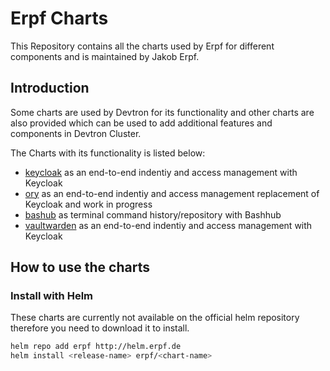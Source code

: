 # Erpf Charts

This Repository contains all the charts used by Erpf for different components and is maintained by Jakob Erpf.

## Introduction

Some charts are used by Devtron for its functionality and other charts are also provided which can be used to add additional features and components in Devtron Cluster.

The Charts with its functionality is listed below:

- [keycloak](https://github.com/) as an end-to-end indentiy and access management with Keycloak
- [ory](https://github.com/) as an end-to-end indentiy and access management replacement of Keycloak and work in progress
- [bashub](https://github.com/) as terminal command history/repository with Bashhub
- [vaultwarden](https://github.com/) as an end-to-end indentiy and access management with Keycloak

## How to use the charts

### Install with Helm

These charts are currently not available on the official helm repository therefore you need to download it to install.

```bash
helm repo add erpf http://helm.erpf.de
helm install <release-name> erpf/<chart-name>
```
